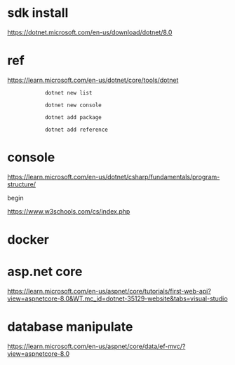 # sdk install 

https://dotnet.microsoft.com/en-us/download/dotnet/8.0

# ref


https://learn.microsoft.com/en-us/dotnet/core/tools/dotnet

                dotnet new list

                dotnet new console

                dotnet add package

                dotnet add reference

# console 

https://learn.microsoft.com/en-us/dotnet/csharp/fundamentals/program-structure/

begin

https://www.w3schools.com/cs/index.php


# docker




# asp.net core

https://learn.microsoft.com/en-us/aspnet/core/tutorials/first-web-api?view=aspnetcore-8.0&WT.mc_id=dotnet-35129-website&tabs=visual-studio

# database manipulate 

https://learn.microsoft.com/en-us/aspnet/core/data/ef-mvc/?view=aspnetcore-8.0